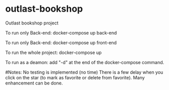 # outlast-bookshop
Outlast bookshop project

To run only Back-end:
docker-compose up back-end

To run only Back-end:
docker-compose up front-end

To run the whole project:
docker-compose up 

To run as a deamon: add "-d" at the end of the docker-compose command. 

#Notes: 
No testing is implemented (no time)
There is a few delay when you click on the star (to mark as favorite or delete from favorite).
Many enhancement can be done. 
